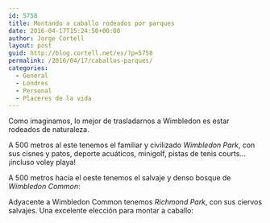 ```yaml
---
id: 5758
title: Montando a caballo rodeados por parques
date: 2016-04-17T15:24:50+00:00
author: Jorge Cortell
layout: post
guid: http://blog.cortell.net/es/?p=5758
permalink: /2016/04/17/caballos-parques/
categories:
  - General
  - Londres
  - Personal
  - Placeres de la vida
---
```

Como imaginamos, lo mejor de trasladarnos a Wimbledon es estar rodeados de naturaleza.

A 500 metros al este tenemos el familiar y civilizado _Wimbledon Park_, con sus cisnes y patos, deporte acuáticos, minigolf, pistas de tenis courts&#8230; ¡incluso voley playa!
  


A 500 metros hacia el oeste tenemos el salvaje y denso bosque de _Wimbledon Common_:
  


Adyacente a Wimbledon Common tenemos _Richmond Park_, con sus ciervos salvajes. Una excelente elección para montar a caballo: